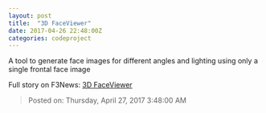 ```yaml
---
layout: post
title:  "3D FaceViewer"
date: 2017-04-26 22:48:00Z
categories: codeproject
---
```


A tool to generate face images for different angles and lighting using only a single frontal face image


Full story on F3News: [3D FaceViewer](http://www.f3nws.com/n/xxFA2H)

> Posted on: Thursday, April 27, 2017 3:48:00 AM
